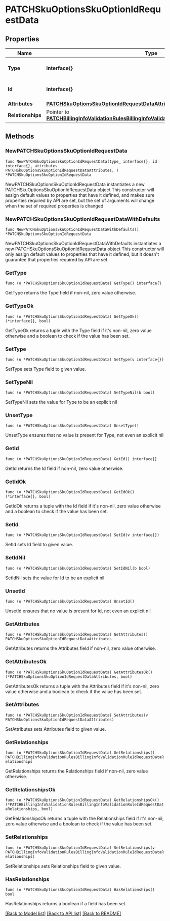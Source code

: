# PATCHSkuOptionsSkuOptionIdRequestData

## Properties

Name | Type | Description | Notes
------------ | ------------- | ------------- | -------------
**Type** | **interface{}** | The resource&#39;s type | 
**Id** | **interface{}** | The resource&#39;s id | 
**Attributes** | [**PATCHSkuOptionsSkuOptionIdRequestDataAttributes**](PATCHSkuOptionsSkuOptionIdRequestDataAttributes.md) |  | 
**Relationships** | Pointer to [**PATCHBillingInfoValidationRulesBillingInfoValidationRuleIdRequestDataRelationships**](PATCHBillingInfoValidationRulesBillingInfoValidationRuleIdRequestDataRelationships.md) |  | [optional] 

## Methods

### NewPATCHSkuOptionsSkuOptionIdRequestData

`func NewPATCHSkuOptionsSkuOptionIdRequestData(type_ interface{}, id interface{}, attributes PATCHSkuOptionsSkuOptionIdRequestDataAttributes, ) *PATCHSkuOptionsSkuOptionIdRequestData`

NewPATCHSkuOptionsSkuOptionIdRequestData instantiates a new PATCHSkuOptionsSkuOptionIdRequestData object
This constructor will assign default values to properties that have it defined,
and makes sure properties required by API are set, but the set of arguments
will change when the set of required properties is changed

### NewPATCHSkuOptionsSkuOptionIdRequestDataWithDefaults

`func NewPATCHSkuOptionsSkuOptionIdRequestDataWithDefaults() *PATCHSkuOptionsSkuOptionIdRequestData`

NewPATCHSkuOptionsSkuOptionIdRequestDataWithDefaults instantiates a new PATCHSkuOptionsSkuOptionIdRequestData object
This constructor will only assign default values to properties that have it defined,
but it doesn't guarantee that properties required by API are set

### GetType

`func (o *PATCHSkuOptionsSkuOptionIdRequestData) GetType() interface{}`

GetType returns the Type field if non-nil, zero value otherwise.

### GetTypeOk

`func (o *PATCHSkuOptionsSkuOptionIdRequestData) GetTypeOk() (*interface{}, bool)`

GetTypeOk returns a tuple with the Type field if it's non-nil, zero value otherwise
and a boolean to check if the value has been set.

### SetType

`func (o *PATCHSkuOptionsSkuOptionIdRequestData) SetType(v interface{})`

SetType sets Type field to given value.


### SetTypeNil

`func (o *PATCHSkuOptionsSkuOptionIdRequestData) SetTypeNil(b bool)`

 SetTypeNil sets the value for Type to be an explicit nil

### UnsetType
`func (o *PATCHSkuOptionsSkuOptionIdRequestData) UnsetType()`

UnsetType ensures that no value is present for Type, not even an explicit nil
### GetId

`func (o *PATCHSkuOptionsSkuOptionIdRequestData) GetId() interface{}`

GetId returns the Id field if non-nil, zero value otherwise.

### GetIdOk

`func (o *PATCHSkuOptionsSkuOptionIdRequestData) GetIdOk() (*interface{}, bool)`

GetIdOk returns a tuple with the Id field if it's non-nil, zero value otherwise
and a boolean to check if the value has been set.

### SetId

`func (o *PATCHSkuOptionsSkuOptionIdRequestData) SetId(v interface{})`

SetId sets Id field to given value.


### SetIdNil

`func (o *PATCHSkuOptionsSkuOptionIdRequestData) SetIdNil(b bool)`

 SetIdNil sets the value for Id to be an explicit nil

### UnsetId
`func (o *PATCHSkuOptionsSkuOptionIdRequestData) UnsetId()`

UnsetId ensures that no value is present for Id, not even an explicit nil
### GetAttributes

`func (o *PATCHSkuOptionsSkuOptionIdRequestData) GetAttributes() PATCHSkuOptionsSkuOptionIdRequestDataAttributes`

GetAttributes returns the Attributes field if non-nil, zero value otherwise.

### GetAttributesOk

`func (o *PATCHSkuOptionsSkuOptionIdRequestData) GetAttributesOk() (*PATCHSkuOptionsSkuOptionIdRequestDataAttributes, bool)`

GetAttributesOk returns a tuple with the Attributes field if it's non-nil, zero value otherwise
and a boolean to check if the value has been set.

### SetAttributes

`func (o *PATCHSkuOptionsSkuOptionIdRequestData) SetAttributes(v PATCHSkuOptionsSkuOptionIdRequestDataAttributes)`

SetAttributes sets Attributes field to given value.


### GetRelationships

`func (o *PATCHSkuOptionsSkuOptionIdRequestData) GetRelationships() PATCHBillingInfoValidationRulesBillingInfoValidationRuleIdRequestDataRelationships`

GetRelationships returns the Relationships field if non-nil, zero value otherwise.

### GetRelationshipsOk

`func (o *PATCHSkuOptionsSkuOptionIdRequestData) GetRelationshipsOk() (*PATCHBillingInfoValidationRulesBillingInfoValidationRuleIdRequestDataRelationships, bool)`

GetRelationshipsOk returns a tuple with the Relationships field if it's non-nil, zero value otherwise
and a boolean to check if the value has been set.

### SetRelationships

`func (o *PATCHSkuOptionsSkuOptionIdRequestData) SetRelationships(v PATCHBillingInfoValidationRulesBillingInfoValidationRuleIdRequestDataRelationships)`

SetRelationships sets Relationships field to given value.

### HasRelationships

`func (o *PATCHSkuOptionsSkuOptionIdRequestData) HasRelationships() bool`

HasRelationships returns a boolean if a field has been set.


[[Back to Model list]](../README.md#documentation-for-models) [[Back to API list]](../README.md#documentation-for-api-endpoints) [[Back to README]](../README.md)


